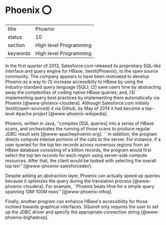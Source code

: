 # Phoenix :o:


|          |                        |
| -------- | ---------------------- |
| title    | Phoenix                | 
| status   | 10                     |
| section  | High level Programming |
| keywords | High level Programming |



In the first quarter of 2013, Salesforce.com released its proprietary
SQL-like interface and query engine for HBase, \textit{Phoenix}, to the open
source community.  The company appears to have been motivated to
develop Phoenix as a way to (1) increase accessiblity to HBase by using
the industry-standard query language (SQL); (2) save users time by
abstracting away the complexities of coding native HBase queries; and,
(3) implementing query best practices by implementing them
automatically via Phoenix [@www-phoenix-cloudera]. Although
Salesforce.com initially \textit{open-sourced} it via Github, by May of 2014
it had become a top-level Apache project [@www-phoenix-wikipedia].

Phoenix, written in Java, ''compiles [SQL queries] into a series of
HBase scans, and orchestrates the running of those scans to produce
regular JDBC result sets [@www-apachephoenix-org]. `` In addition,
the program directs compute intense portions of the calls to the
server.  For instance, if a user queried for the top ten records
across numerous regions from an HBase database consisting of a billion
records, the program would first select the top ten records for each
region using server-side compute resources.  After that, the client
would be tasked with selecting the overall top
ten'' [@www-phoenix-salesforcedev].

Despite adding an abstraction layer, Phoenix can actually speed up
queries because it optimizes the query during the translation
process [@www-phoenix-cloudera]. For example, ``Phoenix beats Hive
for a simple query spanning 10M-100M rows'' [@www-phoenix-infoq].

Finally, another program can enhance HBase's accessibility for those
inclined towards graphical interfaces.  SQuirell only requires the
user to set up the JDBC driver and specify the appropriate connection
string [@www-phoenix-bighadoop].



